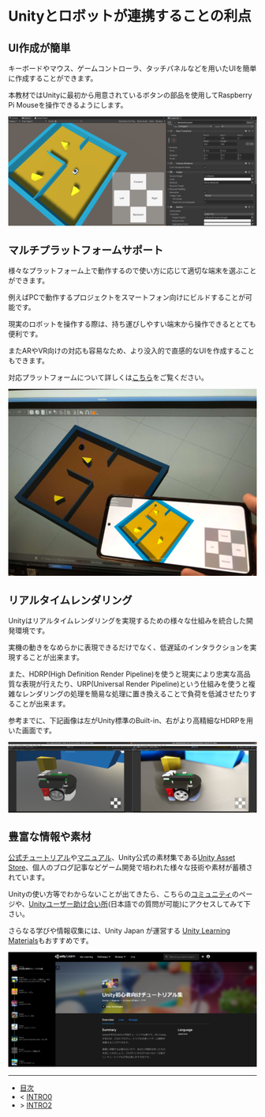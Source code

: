 # Unityとロボットが連携することの利点
## UI作成が簡単
キーボードやマウス、ゲームコントローラ、タッチパネルなどを用いたUIを簡単に作成することができます。

本教材ではUnityに最初から用意されているボタンの部品を使用してRaspberry Pi Mouseを操作できるようにします。

![](./images/intro1-1.png)

## マルチプラットフォームサポート
様々なプラットフォーム上で動作するので使い方に応じて適切な端末を選ぶことができます。

例えばPCで動作するプロジェクトをスマートフォン向けにビルドすることが可能です。

現実のロボットを操作する際は、持ち運びしやすい端末から操作できるととても便利です。

またARやVR向けの対応も容易なため、より没入的で直感的なUIを作成することもできます。

対応プラットフォームについて詳しくは[こちら](https://unity.com/ja/features/multiplatform)をご覧ください。

![](./images/intro1-2.jpg)

## リアルタイムレンダリング
Unityはリアルタイムレンダリングを実現するための様々な仕組みを統合した開発環境です。

実機の動きをなめらかに表現できるだけでなく、低遅延のインタラクションを実現することが出来ます。

また、HDRP(High Definition Render Pipeline)を使うと現実により忠実な高品質な表現が行えたり、URP(Universal Render Pipeline)という仕組みを使うと複雑なレンダリングの処理を簡易な処理に置き換えることで負荷を低減させたりすることが出来ます。

参考までに、下記画像は左がUnity標準のBuilt-in、右がより高精細なHDRPを用いた画面です。

![](./images/intro1-3.png)

## 豊富な情報や素材
[公式チュートリアル](https://learn.unity.com/course/unity-tutorials-for-beginners-jp)や[マニュアル](https://docs.unity3d.com/ja/2020.3/Manual/UnityManual.html)、Unity公式の素材集である[Unity Asset Store](https://assetstore.unity.com/?locale=ja-JP)、個人のブログ記事などゲーム開発で培われた様々な技術や素材が蓄積されています。

Unityの使い方等でわからないことが出てきたら、こちらの[コミュニティ](https://unity.com/ja/community)のページや、[Unityユーザー助け合い所](https://www.facebook.com/groups/unityuserj)(日本語での質問が可能)にアクセスしてみて下さい。

さらなる学びや情報収集には、Unity Japan が運営する [Unity Learning Materials](https://learning.unity3d.jp/)もおすすめです。

![](./images/intro1-4.png)

---

* [目次](./intro2.md)
* < [INTRO0](./intro0.md)
* \> [INTRO2](./intro2.md)